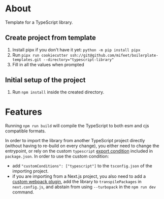 # About
Template for a TypeScript library.

## Create project from template
1. Install pipx if you don't have it yet: `python -m pip install pipx`
2. Run `pipx run cookiecutter ssh://git@github.com/mifeet/boilerplate-templates.git --directory="typescript-library"`
3. Fill in all the values when prompted

## Initial setup of the project
1. Run `npm install` inside the created directory.


# Features
Running `npm run build` will compile the TypeScript to both esm and cjs compatible formats.

In order to import the library from another TypeScript project directly (without having to re-build on every change),
you either need to change the entrypoint, or rely on the custom `typescript` [export condition](https://nodejs.org/api/packages.html#conditional-exports) 
included in `package.json`. In order to use the custom condition: 
  * add `"customConditions": ["typescript"]` to the `tsconfig.json` of the importing project.
  * if you are importing from a Next.js project, you also need to add a [custom webpack plugin](https://github.com/vercel/next.js/discussions/33813), add the library to `transpilePackages` in `next.config.js`, and abstain from using `--turbopack` in the `npm run dev` command.
